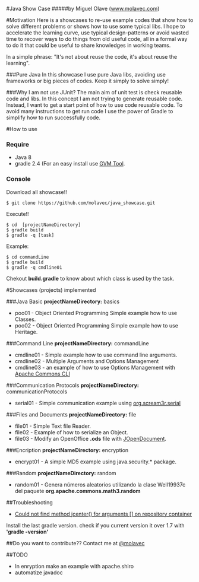 #Java Show Case
#####by Miguel Olave (www.molavec.com)

#Motivation
  Here is a showcases to re-use example codes that show how to solve different problems or shows how to use some typical libs. I hope to accelerate the learning curve, use typical design-patterns or avoid wasted time to recover ways to do things from old useful code, all in a formal way to do it that could be useful to share knowledges in working teams. 

 In a simple phrase: "It's not about reuse the code, it's about reuse the learning".

###Pure Java 
  In this showcase I use pure Java libs, avoiding use frameworks or big pieces of codes. Keep it simply to solve simply!  

###Why I am not use JUnit?
  The main aim of unit test is check reusable code and libs. In this concept I am not trying to generate reusable code. Instead, I want to get a start point of how to use code reusable code. To avoid many instructions to get run code I use the power of Gradle to simplify how to run successfully code. 


#How to use

### Require
+ Java 8
+ gradle 2.4 (For an easy install use [GVM Tool](http://gvmtool.net).

### Console
Download all showcase!!

    $ git clone https://github.com/molavec/java_showcase.git

Execute!!

    $ cd  [projectNameDirectory]
    $ gradle build
    $ gradle -q [task]

Example:

    $ cd commandLine
    $ gradle build
    $ gradle -q cmdline01

Chekout **build.gradle** to know about which class is used by the task. 

#Showcases (projects) implemented

###Java Basic
**projectNameDirectory:** basics
+ poo01 - Object Oriented Programming Simple example how to use Classes.
+ poo02 - Object Oriented Programming Simple example how to use Heritage.

###Command Line
**projectNameDirectory:** commandLine
+ cmdline01 - Simple example how to use command line arguments.
+ cmdline02 - Multiple Arguments and Options Management 
+ cmdline03 - an example of how to use Options Management with [Apache Commons CLI](http://commons.apache.org/proper/commons-cli/index.html)

###Communication Protocols
**projectNameDirectory:** communicationProtocols
+ serial01 - Simple communication example using [org.scream3r.serial](https://code.google.com/p/java-simple-serial-connector/)

###Files and Documents
**projectNameDirectory:** file
+ file01 - Simple Text file Reader.
+ file02 - Example of how to serialize an Object.
+ file03 - Modify an OpenOffice **.ods** file with [JOpenDocument](http://www.jopendocument.org).

###Encription
**projectNameDirectory:** encryption
+ encrypt01 - A simple MD5 example using java.security.\* package.

###Random
**projectNameDirectory:** random
+ random01 - Genera números aleatorios utilizando la clase Well19937c del paquete **org.apache.commons.math3.random** 


##Troubleshooting
+ [Could not find method jcenter() for arguments \[\] on repository container](http://stackoverflow.com/questions/27470443/could-not-find-method-jcenter-for-arguments-on-repository-container)

Install the last gradle version. check if you current version it over 1.7 with **'gradle -version'**


##Do you want to contribute??
Contact me at [@molavec](https://twitter.com/molavec)


##TODO
+ In enryption make an example with apache.shiro
+ automatize javadoc


